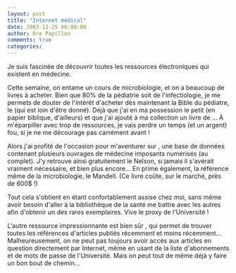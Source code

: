 ```yaml
---
layout: post
title: "Internet médical"
date: 2003-11-25 00:00:00
author: Dre Papillon
comments: true
categories: 
---
```



Je suis fascinée de découvrir toutes les ressources électroniques qui existent en médecine.

Cette semaine, on entame un cours de microbiologie, et on a beaucoup de livres à acheter.  Bien que 80% de la pédiatrie soit de l'infectiologie, je me permets de douter de l'intérêt d'acheter dès maintenant la Bible du pédiatre, le  (qui est loin d'être donné).  Déjà que j'ai en ma possession le petit  (en papier biblique, d'ailleurs) et que j'ai ajouté à ma collection un livre de ...  À m'éparpiller avec trop de ressources, je vais perdre un temps (et un argent) fou, si je ne me décourage pas carrément avant !

Alors j'ai profité de l'occasion pour m'aventurer sur , une base de données contenant plusieurs ouvrages de médecine imposants numérisés (au complet).  J'y retrouve ainsi gratuitement le Nelson, si jamais il s'avérait vraiment nécessaire, et bien plus encore...  En prime également, la référence même de la microbiologie, le Mandell.  (Ce livre coûte, sur le marché, près de 600$ !)

Tout cela s'obtient en étant confortablement assise chez moi, sans même avoir besoin d'aller à la bibliothèque de la santé me battre avec les autres afin d'obtenir un des rares exemplaires.  Vive le proxy de l'Université !

L'autre ressource impressionnante est bien sûr , qui permet de trouver toutes les références d'articles publiés récemment et moins récemment...  Malheureusement, on ne peut pas toujours avoir accès aux articles en question directement par Internet, même en usant de la liste d'abonnements et de mots de passe de l'Université.  Mais on peut tout de même déjà y faire un bon bout de chemin...